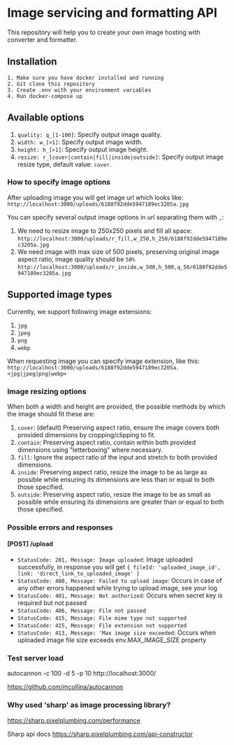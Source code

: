 # Image servicing and formatting API

This repository will help you to create your own image hosting with converter and formatter.

## Installation

```
1. Make sure you have docker installed and running
2. Git clone this repository
3. Create .env with your environment variables
4. Run docker-compose up
```

## Available options

1. ```quality: q_[1-100]```: Specify output image quality.
2. ```width: w_[>1]```: Specify output image width.
3. ```height: h_[>1]```: Specify output image height.
4. ```resize: r_[cover|contain|fill|inside|outside]```: Specify output image resize type, default value: ```cover```.

### How to specify image options

After uploading image you will get image url which looks like:
```http://localhost:3000/uploads/6188f92dde5947189ec3205a.jpg```

You can specify several output image options in url separating them with ```,```:
1. We need to resize image to 250x250 pixels and fill all space:
```http://localhost:3000/uploads/r_fill,w_250,h_250/6188f92dde5947189ec3205a.jpg```
2. We need image with max size of 500 pixels, preserving original image aspect ratio, image quality should be ```50%```
   ```http://localhost:3000/uploads/r_inside,w_500,h_500,q_50/6188f92dde5947189ec3205a.jpg```

## Supported image types

Currently, we support following image extensions:
1. ```jpg```
1. ```jpeg```
1. ```png```
1. ```webp```

When requesting image you can specify image extension, like this:
```http://localhost:3000/uploads/6188f92dde5947189ec3205a.<jpg|jpeg|png|webp>```

### Image resizing options

When both a width and height are provided, the possible methods by which the image should fit these are:

1. ```cover```: (default) Preserving aspect ratio, ensure the image covers both provided dimensions by cropping/clipping to fit.
2. ```contain```: Preserving aspect ratio, contain within both provided dimensions using "letterboxing" where necessary.
3. ```fill```: Ignore the aspect ratio of the input and stretch to both provided dimensions.
4. ```inside```: Preserving aspect ratio, resize the image to be as large as possible while ensuring its dimensions are less than or equal to both those specified.
5. ```outside```: Preserving aspect ratio, resize the image to be as small as possible while ensuring its dimensions are greater than or equal to both those specified.

### Possible errors and responses

#### [POST] /upload

- ```StatusCode: 201, Message: Image uploaded```: Image uploaded successfully, in response you will get ```{ fileId: 'uploaded_image_id', link: 'direct_link_to_uploaded_image' }```
- ```StatusCode: 400, Message: Failed to upload image```: Occurs in case of any other errors happened while trying to upload image, see your log
- ```StatusCode: 401, Message: Not authorized```: Occurs when secret key is required but not passed
- ```StatusCode: 406, Message: File not passed```
- ```StatusCode: 415, Message: File mime type not supported```
- ```StatusCode: 415, Message: File extension not supported```
- ```StatusCode: 413, Message: 'Max image size exceeded```: Occurs when uploaded image file size exceeds env.MAX_IMAGE_SIZE property

### Test server load
autocannon -c 100 -d 5 -p 10 http://localhost:3000/

https://github.com/mcollina/autocannon

### Why used 'sharp' as image processing library?
https://sharp.pixelplumbing.com/performance

Sharp api docs https://sharp.pixelplumbing.com/api-constructor